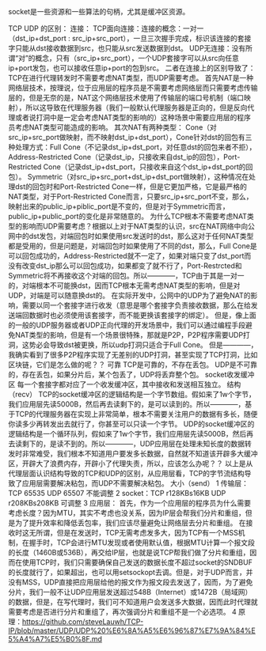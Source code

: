socket是一些资源和一些算法的句柄，尤其是缓冲区资源。

TCP UDP 的区别：
	连接：
		TCP面向连接：连接的概念：一对一（dst_ip+dst_port : src_ip+src_port），一旦三次握手完成，标识该连接的套接字只能从dst接收数据到src，也只能从src发送数据到dst。
		UDP无连接：没有所谓“对”的概念，只有（src_ip+src_port），一个UDP套接字可以从src向任意ip+port发包，也可以接收任意ip+port的包到src。
		二者在连接上的区别导致了：TCP在进行代理转发时不需要考虑NAT类型，而UDP需要考虑。
		首先NAT是一种网络层技术，按理说，位于应用层的程序员是不需要考虑网络层而只需要考虑传输层的，但是无奈的是，NAT这个网络层技术使用了传输层的端口号机制（端口映射），所以这导致在代理服务器（我们一般默认代理服务器是正向的，但是反向代理或者说打洞中是一定会考虑NAT类型的影响的）这种场景中需要应用层的程序员考虑NAT类型可能造成的影响。
		其次NAT有两种类型：
			Cone（对src_ip+src_port做映射，而不映射dst_ip+dst_port），Cone针对dst的回包有三种处理方式：Full Cone（不记录dst_ip+dst_port，对任意dst的回包来者不拒），Address-Restricted Cone（记录dst_ip，只接收来自dst_ip的回包），Port-Restricted Cone（记录dst_ip+dst_port，只接收来自这个dst_ip+dst_port的回包）。
			Symmetric（对src_ip+src_port+dst_ip+dst_port做映射），这种情况在处理dst的回包时和Port-Restricted Cone一样，但是它更加严格，它是最严格的NAT类型，对于Port-Restricted Cone而言，只要src_ip+src_port不变，那么，映射出来的public_ip+piblic_port是不变的，但是对于Symmetric而言，public_ip+public_port的变化是非常随意的。
		为什么TCP根本不需要考虑NAT类型的影响而UDP需要考虑？根据以上对于NAT类型的认识，src在NAT网络中向公网中的dst发包，对端回包时如果使用src发送时的dst，那么这对于任何NAT类型都是受用的，但是问题是，对端回包时如果使用了不同的dst，那么，Full Cone是可以回包成功的，Address-Restricted就不一定了，如果对端只变了dst_port而没有改变dst_ip那么可以回包成功，如果都变了就不行了，Port-Restrcted和Symmetric将不再接收这个对端的回包。所以————，TCP由于其是一对一的，对端根本不可能换dst，因而TCP根本无需考虑NAT类型的影响，但是对UDP，对端是可以随意换dst的。
		在实际开发中，公网中的UDP为了避免NAT的影响，需要以同一个套接字进行收发（意思是哪个套接字负责接收数据，那么在给发送端回数据时也必须使用该套接字，而不能更换该套接字的绑定）。
		但是，像上面的一般的UDP服务器或者UDP正向代理的开发场景中，我们可以通过编程手段避免NAT类型的影响，但是有一个场景很特殊，那就是P2P，P2P程序需要UDP打洞，这势必会导致dst被更换，所以udp打洞只适合于Full Cone。
		但是————，我确实看到了很多P2P程序实现了无差别的UDP打洞，甚至实现了TCP打洞，比如区块链，它们是怎么做的呢？？
	可靠
		TCP是可靠的，不存在丢包。
		UDP是不可靠的，存在丢包，如果分片后，某个包丢了，UDP将丢弃整个包。
	socket收发缓冲区
		每一个套接字都对应了一个收发缓冲区，其中接收和发送相互独立。
		结构（recv）
			TCP的socket缓冲区的逻辑结构是一个字节数组。假如来了1w个字节，我们应用层先读5000B，然后再去读剩下的，是可以读到的。所以————，基于TCP的代理服务器在实现上非常简单，根本不需要关注用户的数据有多长，随便你读多少再转发出去就行了，你甚至可以只读一个字节。
			UDP的socket缓冲区的逻辑结构是一个循环队列，假如来了1w个字节，我们应用层先读5000B，然后再去读剩下的，是读不到的。所以————，UDP应用层在处理未知长度的数据转发时非常难受，我们根本不知道用户要发多长数据，自然就不知道该开辟多大缓冲区，开辟大了浪费内存，开辟小了代理失责，所以，应该怎么办呢？？
			以上是从代理层面认识结构导致的TCP和UDP的区别，从应用层看，TCP的字节流结构导致了应用层需要解决粘包，而UDP不需要解决粘包。
		大小（send）
			1 传输层：TCP 65535 UDP 65507	不能调整
			2 socket：TCP r128KBs16KB UDP r208KBs208KB 可调整
			3 应用层：
				首先，作为一个应用层的程序员为什么需要考虑长度？因为MTU，其实不考虑也没关系，因为IP层会帮我们分片和重组，但是为了提升效率和降低丢包率，我们应该尽量避免让网络层去分片和重组。
				在接收时这无所谓，但是在发送时，TCP无需考虑发多大，因为TCP有一个MSS机制，在握手时，TCP会进行MTU发现或者使用默认值，根据MTU计算一个报文段的长度（1460B或536B），再交给IP层，也就是说TCP帮我们做了分片和重组，因而在使用TCP时，我们只需要确保自己发送的数据长度不超过socket的SNDBUF的长度就行了，如果超出，也可以用setsockopt去调。但是，对于UDP而言，并没有MSS，UDP直接把应用层给他的报文作为报文段去发送了，因而，为了避免分片，我们一般不让UDP应用层发送超过548B（Internet）或1472B（局域网）的数据，但是，在写代理时，我们可不知道用户会发送多大数据，因而此时代理就需要考虑是否进行分片和重组了，再次强调分片和重组不是一个必选项。
			4 原理：https://github.com/steveLauwh/TCP-IP/blob/master/UDP/UDP%20%E6%8A%A5%E6%96%87%E7%9A%84%E5%A4%A7%E5%B0%8F.md
